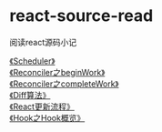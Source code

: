 # react-source-read
阅读react源码小记

[《Scheduler》](./Scheduler.md)<br />[《Reconciler之beginWork》](./beginWork.md)<br />[《Reconciler之completeWork》](./completeWork.md)<br />[《Diff算法》](./Diff%E7%AE%97%E6%B3%95.md)<br />[《React更新流程》](./React%E6%9B%B4%E6%96%B0%E6%B5%81%E7%A8%8B.md)<br />[《Hook之Hook概览》](./Hook%E6%A6%82%E8%A7%88.md)